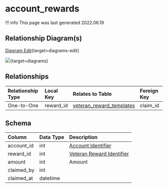# account_rewards

!!! info
	This page was last generated 2022.06.19

## Relationship Diagram(s)

[Diagram Edit](https://mermaid.live/edit#eyJjb2RlIjoiZXJEaWFncmFtXG4gICAgYWNjb3VudF9yZXdhcmRzIHtcbiAgICAgICAgaW50dW5zaWduZWQgYWNjb3VudF9pZFxuICAgICAgICBpbnR1bnNpZ25lZCByZXdhcmRfaWRcbiAgICB9XG4gICAgdmV0ZXJhbl9yZXdhcmRfdGVtcGxhdGVzIHtcbiAgICAgICAgaW50dW5zaWduZWQgY2xhaW1faWRcbiAgICAgICAgaW50dW5zaWduZWQgaXRlbV9pZFxuICAgIH1cbiAgICBhY2NvdW50X3Jld2FyZHMgfHwtLW97IHZldGVyYW5fcmV3YXJkX3RlbXBsYXRlcyA6IE9uZS10by1PbmVcblxuIiwibWVybWFpZCI6eyJ0aGVtZSI6ImRlZmF1bHQifSwidXBkYXRlRWRpdG9yIjp0cnVlLCJhdXRvU3luYyI6dHJ1ZSwidXBkYXRlRGlhZ3JhbSI6dHJ1ZX0=){target=diagrams-edit}

[![](https://mermaid.ink/img/eyJjb2RlIjoiZXJEaWFncmFtXG4gICAgYWNjb3VudF9yZXdhcmRzIHtcbiAgICAgICAgaW50dW5zaWduZWQgYWNjb3VudF9pZFxuICAgICAgICBpbnR1bnNpZ25lZCByZXdhcmRfaWRcbiAgICB9XG4gICAgdmV0ZXJhbl9yZXdhcmRfdGVtcGxhdGVzIHtcbiAgICAgICAgaW50dW5zaWduZWQgY2xhaW1faWRcbiAgICAgICAgaW50dW5zaWduZWQgaXRlbV9pZFxuICAgIH1cbiAgICBhY2NvdW50X3Jld2FyZHMgfHwtLW97IHZldGVyYW5fcmV3YXJkX3RlbXBsYXRlcyA6IE9uZS10by1PbmVcblxuIiwibWVybWFpZCI6eyJ0aGVtZSI6ImRlZmF1bHQifSwidXBkYXRlRWRpdG9yIjp0cnVlLCJhdXRvU3luYyI6dHJ1ZSwidXBkYXRlRGlhZ3JhbSI6dHJ1ZX0=)](https://mermaid.ink/img/eyJjb2RlIjoiZXJEaWFncmFtXG4gICAgYWNjb3VudF9yZXdhcmRzIHtcbiAgICAgICAgaW50dW5zaWduZWQgYWNjb3VudF9pZFxuICAgICAgICBpbnR1bnNpZ25lZCByZXdhcmRfaWRcbiAgICB9XG4gICAgdmV0ZXJhbl9yZXdhcmRfdGVtcGxhdGVzIHtcbiAgICAgICAgaW50dW5zaWduZWQgY2xhaW1faWRcbiAgICAgICAgaW50dW5zaWduZWQgaXRlbV9pZFxuICAgIH1cbiAgICBhY2NvdW50X3Jld2FyZHMgfHwtLW97IHZldGVyYW5fcmV3YXJkX3RlbXBsYXRlcyA6IE9uZS10by1PbmVcblxuIiwibWVybWFpZCI6eyJ0aGVtZSI6ImRlZmF1bHQifSwidXBkYXRlRWRpdG9yIjp0cnVlLCJhdXRvU3luYyI6dHJ1ZSwidXBkYXRlRGlhZ3JhbSI6dHJ1ZX0=){target=diagrams}


## Relationships

| Relationship Type | Local Key | Relates to Table | Foreign Key |
| :--- | :--- | :--- | :--- |
| One-to-One | reward_id | [veteran_reward_templates](../../schema/admin/veteran_reward_templates.md) | claim_id |


## Schema

| Column | Data Type | Description |
| :--- | :--- | :--- |
| account_id | int | [Account Identifier](account.md) |
| reward_id | int | [Veteran Reward Identifier](../../schema/admin/veteran_reward_templates.md) |
| amount | int | Amount |
| claimed_by | int |  |
| claimed_at | datetime |  |


